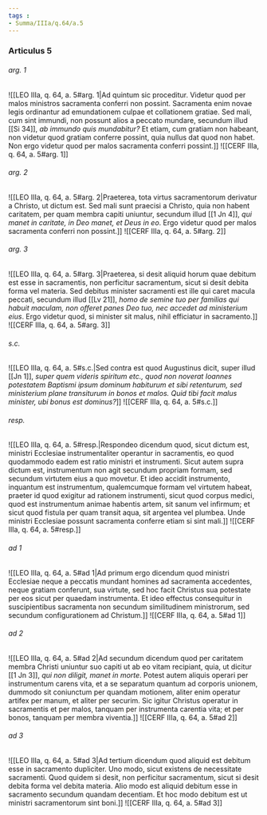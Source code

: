 ```yaml
---
tags : 
- Summa/IIIa/q.64/a.5
---
```


### Articulus 5

###### arg. 1
![[LEO IIIa, q. 64, a. 5#arg. 1|Ad quintum sic proceditur. Videtur quod per malos ministros sacramenta conferri non possint. Sacramenta enim novae legis ordinantur ad emundationem culpae et collationem gratiae. Sed mali, cum sint immundi, non possunt alios a peccato mundare, secundum illud [[Si 34]], *ab immundo quis mundabitur?* Et etiam, cum gratiam non habeant, non videtur quod gratiam conferre possint, quia nullus dat quod non habet. Non ergo videtur quod per malos sacramenta conferri possint.]]
![[CERF IIIa, q. 64, a. 5#arg. 1]]

###### arg. 2
![[LEO IIIa, q. 64, a. 5#arg. 2|Praeterea, tota virtus sacramentorum derivatur a Christo, ut dictum est. Sed mali sunt praecisi a Christo, quia non habent caritatem, per quam membra capiti uniuntur, secundum illud [[1 Jn 4]], *qui manet in caritate, in Deo manet, et Deus in eo*. Ergo videtur quod per malos sacramenta conferri non possint.]]
![[CERF IIIa, q. 64, a. 5#arg. 2]]

###### arg. 3
![[LEO IIIa, q. 64, a. 5#arg. 3|Praeterea, si desit aliquid horum quae debitum est esse in sacramentis, non perficitur sacramentum, sicut si desit debita forma vel materia. Sed debitus minister sacramenti est ille qui caret macula peccati, secundum illud [[Lv 21]], *homo de semine tuo per familias qui habuit maculam, non offeret panes Deo tuo, nec accedet ad ministerium eius*. Ergo videtur quod, si minister sit malus, nihil efficiatur in sacramento.]]
![[CERF IIIa, q. 64, a. 5#arg. 3]]

###### s.c.
![[LEO IIIa, q. 64, a. 5#s.c.|Sed contra est quod Augustinus dicit, super illud [[Jn 1]], *super quem videris spiritum etc., quod non noverat Ioannes potestatem Baptismi ipsum dominum habiturum et sibi retenturum, sed ministerium plane transiturum in bonos et malos. Quid tibi facit malus minister, ubi bonus est dominus?*]]
![[CERF IIIa, q. 64, a. 5#s.c.]]

###### resp.
![[LEO IIIa, q. 64, a. 5#resp.|Respondeo dicendum quod, sicut dictum est, ministri Ecclesiae instrumentaliter operantur in sacramentis, eo quod quodammodo eadem est ratio ministri et instrumenti. Sicut autem supra dictum est, instrumentum non agit secundum propriam formam, sed secundum virtutem eius a quo movetur. Et ideo accidit instrumento, inquantum est instrumentum, qualemcumque formam vel virtutem habeat, praeter id quod exigitur ad rationem instrumenti, sicut quod corpus medici, quod est instrumentum animae habentis artem, sit sanum vel infirmum; et sicut quod fistula per quam transit aqua, sit argentea vel plumbea. Unde ministri Ecclesiae possunt sacramenta conferre etiam si sint mali.]]
![[CERF IIIa, q. 64, a. 5#resp.]]

###### ad 1
![[LEO IIIa, q. 64, a. 5#ad 1|Ad primum ergo dicendum quod ministri Ecclesiae neque a peccatis mundant homines ad sacramenta accedentes, neque gratiam conferunt, sua virtute, sed hoc facit Christus sua potestate per eos sicut per quaedam instrumenta. Et ideo effectus consequitur in suscipientibus sacramenta non secundum similitudinem ministrorum, sed secundum configurationem ad Christum.]]
![[CERF IIIa, q. 64, a. 5#ad 1]]

###### ad 2
![[LEO IIIa, q. 64, a. 5#ad 2|Ad secundum dicendum quod per caritatem membra Christi uniuntur suo capiti ut ab eo vitam recipiant, quia, ut dicitur [[1 Jn 3]], *qui non diligit, manet in morte*. Potest autem aliquis operari per instrumentum carens vita, et a se separatum quantum ad corporis unionem, dummodo sit coniunctum per quandam motionem, aliter enim operatur artifex per manum, et aliter per securim. Sic igitur Christus operatur in sacramentis et per malos, tanquam per instrumenta carentia vita; et per bonos, tanquam per membra viventia.]]
![[CERF IIIa, q. 64, a. 5#ad 2]]

###### ad 3
![[LEO IIIa, q. 64, a. 5#ad 3|Ad tertium dicendum quod aliquid est debitum esse in sacramento dupliciter. Uno modo, sicut existens de necessitate sacramenti. Quod quidem si desit, non perficitur sacramentum, sicut si desit debita forma vel debita materia. Alio modo est aliquid debitum esse in sacramento secundum quandam decentiam. Et hoc modo debitum est ut ministri sacramentorum sint boni.]]
![[CERF IIIa, q. 64, a. 5#ad 3]]

